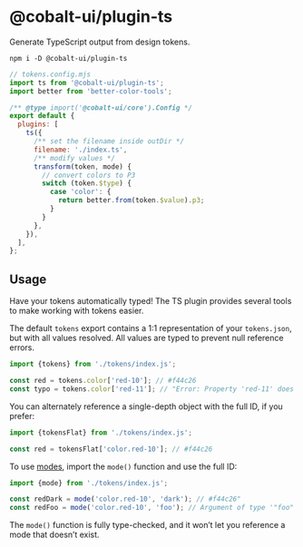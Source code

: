 # @cobalt-ui/plugin-ts

Generate TypeScript output from design tokens.

```
npm i -D @cobalt-ui/plugin-ts
```

```js
// tokens.config.mjs
import ts from '@cobalt-ui/plugin-ts';
import better from 'better-color-tools';

/** @type import('@cobalt-ui/core').Config */
export default {
  plugins: [
    ts({
      /** set the filename inside outDir */
      filename: './index.ts',
      /** modify values */
      transform(token, mode) {
        // convert colors to P3
        switch (token.$type) {
          case 'color': {
            return better.from(token.$value).p3;
          }
        }
      },
    }),
  ],
};
```

## Usage

Have your tokens automatically typed! The TS plugin provides several tools to make working with tokens easier.

The default `tokens` export contains a 1:1 representation of your `tokens.json`, but with all values resolved. All values are typed to prevent null reference errors.

```ts
import {tokens} from './tokens/index.js';

const red = tokens.color['red-10']; // #f44c26
const typo = tokens.color['red-11']; // "Error: Property 'red-11' does not exist on type …"
```

You can alternately reference a single-depth object with the full ID, if you prefer:

```ts
import {tokensFlat} from './tokens/index.js';

const red = tokensFlat['color.red-10']; // #f44c26
```

To use [modes](https://cobalt-ui.pages.dev/docs/guides/modes/), import the `mode()` function and use the full ID:

```ts
import {mode} from './tokens/index.js';

const redDark = mode('color.red-10', 'dark'); // #f44c26"
const redFoo = mode('color.red-10', 'foo'); // Argument of type '"foo"' is not assignable to parameter of type …
```

The `mode()` function is fully type-checked, and it won’t let you reference a mode that doesn’t exist.
